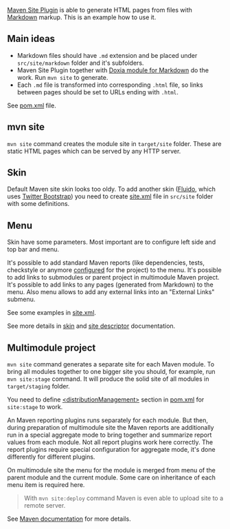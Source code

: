 [Maven Site Plugin](https://maven.apache.org/components/plugins/maven-site-plugin/) is able to generate HTML pages from files with [Markdown](https://en.wikipedia.org/wiki/Markdown) markup.
This is an example how to use it.

Main ideas
----------

* Markdown files should have `.md` extension and be placed under `src/site/markdown` folder and it's subfolders.
* Maven Site Plugin together with [Doxia module for Markdown](https://maven.apache.org/doxia/doxia/doxia-modules/doxia-module-markdown/) do the work. Run `mvn site` to generate.
* Each `.md` file is transformed into corresponding `.html` file, so links between pages should be set to URLs ending with `.html`.

See [pom.xml](pom.xml) file.

mvn site
--------                                                                                         

`mvn site` command creates the module site in `target/site` folder.
These are static HTML pages which can be served by any HTTP server. 

Skin
----

Default Maven site skin looks too oldy. To add another skin ([Fluido](http://maven.apache.org/skins/maven-fluido-skin/), which uses [Twitter Bootstrap](https://en.wikipedia.org/wiki/Bootstrap_(front-end_framework))) you need to create [site.xml](src/site/site.xml) file in `src/site` folder with some definitions.

Menu
----

Skin have some parameters. Most important are to configure left side and top bar and menu.

It's possible to add standard Maven reports (like dependencies, tests, checkstyle or anymore [configured](https://maven.apache.org/pom.html#Reporting) for the project) to the menu. It's possible to add links to submodules or parent project in multimodule Maven project. It's possible to add links to any pages (generated from Markdown) to the menu. Also menu allows to add any external links into an "External Links" submenu.

See some examples in [site.xml](src/site/site.xml).

See more details in [skin](http://maven.apache.org/skins/maven-fluido-skin/) and [site descriptor](http://maven.apache.org/doxia/doxia-sitetools/doxia-decoration-model/decoration.html) documentation.

Multimodule project
-------------------

`mvn site` command generates a separate site for each Maven module.
To bring all modules together to one bigger site you should, for example, run `mvn site:stage` command.
It will produce the solid site of all modules in `target/staging` folder.

You need to define [\<distributionManagement\>](https://maven.apache.org/pom.html#Site_Distribution) section in [pom.xml](pom.xml) for `site:stage` to work.

An Maven reporting plugins runs separately for each module.
But then, during preparation of multimodule site the Maven reports are additionally run in a special aggregate mode to bring together and summarize report values from each module.
Not all report plugins work here correctly.
The report plugins require special configuration for aggregate mode, it's done differently for different plugins.

On multimodule site the menu for the module is merged from menu of the parent module and the current module.
Some care on inheritance of each menu item is required here.

> With `mvn site:deploy` command Maven is even able to upload site to a remote server.

See [Maven documentation](https://maven.apache.org/plugins/maven-site-plugin/examples/multimodule.html) for more details.